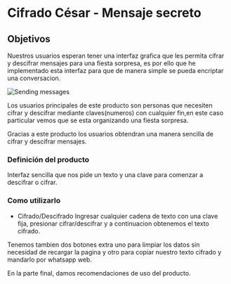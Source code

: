# Cifrado César - Mensaje secreto

## Objetivos

Nuestros usuarios esperan tener una interfaz grafica que les permita cifrar y descifrar mensajes para una fiesta sorpresa, es por ello que he implementado esta interfaz para que de manera simple se pueda encriptar una conversacion.

 ![Sending messages](https://masteringtyping.com/wp-content/uploads/2016/10/typing-speed.gif)

Los usuarios principales de este producto son personas que necesiten cifrar y descifrar mediante claves(numeros) con cualquier fin,en este caso particular vemos que se esta organizando una fiesta sorpresa.

Gracias a este producto los usuarios obtendran una manera sencilla de cifrar y descifrar mensajes.

### Definición del producto

Interfaz sencilla que nos pide un texto y una clave para comenzar a descifrar o cifrar.

### Como utilizarlo

* Cifrado/Descifrado
Ingresar cualquier cadena de texto con una clave fija, presionar cifrar/descifrar y a continuacion obtenemos el texto cifrado.

Tenemos tambien dos botones extra uno para limpiar los datos sin necesidad de recargar la pagina y otro para copiar nuestro texto cifrado y mandarlo por whatsapp web.

En la parte final, damos recomendaciones de uso del producto.
